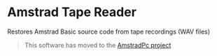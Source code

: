 # Amstrad Tape Reader
Restores Amstrad Basic source code from tape recordings (WAV files)

> This software has moved to the [AmstradPc project](https://github.com/jandebr/amstradPc/wiki/Tape-Reader)